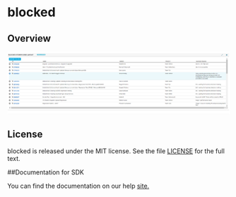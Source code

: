 blocked
=========================

## Overview


![alt text](https://github.com/ShanElizabeth/RallyDev/blob/master/Blocked/grid%20view.PNG)
## License

blocked is released under the MIT license.  See the file [LICENSE](./LICENSE) for the full text.

##Documentation for SDK

You can find the documentation on our help [site.](https://help.rallydev.com/apps/2.1/doc/)
